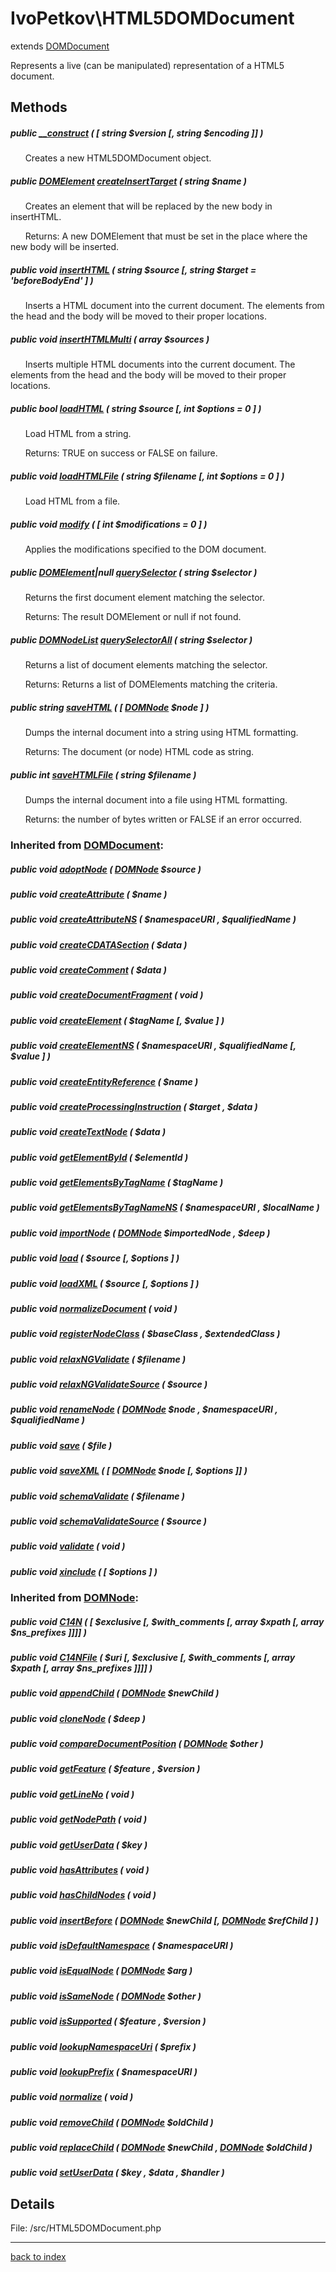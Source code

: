 # IvoPetkov\HTML5DOMDocument

extends [DOMDocument](http://php.net/manual/en/class.domdocument.php)

Represents a live (can be manipulated) representation of a HTML5 document.

## Methods

##### public [__construct](ivopetkov.html5domdocument.__construct.method.md) ( [ string $version [, string $encoding ]] )

&nbsp;&nbsp;&nbsp;&nbsp;&nbsp;&nbsp;Creates a new HTML5DOMDocument object.

##### public [DOMElement](http://php.net/manual/en/class.domelement.php) [createInsertTarget](ivopetkov.html5domdocument.createinserttarget.method.md) ( string $name )

&nbsp;&nbsp;&nbsp;&nbsp;&nbsp;&nbsp;Creates an element that will be replaced by the new body in insertHTML.

&nbsp;&nbsp;&nbsp;&nbsp;&nbsp;&nbsp;Returns: A new DOMElement that must be set in the place where the new body will be inserted.

##### public void [insertHTML](ivopetkov.html5domdocument.inserthtml.method.md) ( string $source [, string $target = 'beforeBodyEnd' ] )

&nbsp;&nbsp;&nbsp;&nbsp;&nbsp;&nbsp;Inserts a HTML document into the current document. The elements from the head and the body will be moved to their proper locations.

##### public void [insertHTMLMulti](ivopetkov.html5domdocument.inserthtmlmulti.method.md) ( array $sources )

&nbsp;&nbsp;&nbsp;&nbsp;&nbsp;&nbsp;Inserts multiple HTML documents into the current document. The elements from the head and the body will be moved to their proper locations.

##### public bool [loadHTML](ivopetkov.html5domdocument.loadhtml.method.md) ( string $source [, int $options = 0 ] )

&nbsp;&nbsp;&nbsp;&nbsp;&nbsp;&nbsp;Load HTML from a string.

&nbsp;&nbsp;&nbsp;&nbsp;&nbsp;&nbsp;Returns: TRUE on success or FALSE on failure.

##### public void [loadHTMLFile](ivopetkov.html5domdocument.loadhtmlfile.method.md) ( string $filename [, int $options = 0 ] )

&nbsp;&nbsp;&nbsp;&nbsp;&nbsp;&nbsp;Load HTML from a file.

##### public void [modify](ivopetkov.html5domdocument.modify.method.md) ( [ int $modifications = 0 ] )

&nbsp;&nbsp;&nbsp;&nbsp;&nbsp;&nbsp;Applies the modifications specified to the DOM document.

##### public [DOMElement](http://php.net/manual/en/class.domelement.php)|null [querySelector](ivopetkov.html5domdocument.queryselector.method.md) ( string $selector )

&nbsp;&nbsp;&nbsp;&nbsp;&nbsp;&nbsp;Returns the first document element matching the selector.

&nbsp;&nbsp;&nbsp;&nbsp;&nbsp;&nbsp;Returns: The result DOMElement or null if not found.

##### public [DOMNodeList](http://php.net/manual/en/class.domnodelist.php) [querySelectorAll](ivopetkov.html5domdocument.queryselectorall.method.md) ( string $selector )

&nbsp;&nbsp;&nbsp;&nbsp;&nbsp;&nbsp;Returns a list of document elements matching the selector.

&nbsp;&nbsp;&nbsp;&nbsp;&nbsp;&nbsp;Returns: Returns a list of DOMElements matching the criteria.

##### public string [saveHTML](ivopetkov.html5domdocument.savehtml.method.md) ( [ [DOMNode](http://php.net/manual/en/class.domnode.php) $node ] )

&nbsp;&nbsp;&nbsp;&nbsp;&nbsp;&nbsp;Dumps the internal document into a string using HTML formatting.

&nbsp;&nbsp;&nbsp;&nbsp;&nbsp;&nbsp;Returns: The document (or node) HTML code as string.

##### public int [saveHTMLFile](ivopetkov.html5domdocument.savehtmlfile.method.md) ( string $filename )

&nbsp;&nbsp;&nbsp;&nbsp;&nbsp;&nbsp;Dumps the internal document into a file using HTML formatting.

&nbsp;&nbsp;&nbsp;&nbsp;&nbsp;&nbsp;Returns: the number of bytes written or FALSE if an error occurred.

### Inherited from [DOMDocument](http://php.net/manual/en/class.domdocument.php):

##### public void [adoptNode](http://php.net/manual/en/domdocument.adoptnode.php) ( [DOMNode](http://php.net/manual/en/class.domnode.php) $source )

##### public void [createAttribute](http://php.net/manual/en/domdocument.createattribute.php) ( $name )

##### public void [createAttributeNS](http://php.net/manual/en/domdocument.createattributens.php) ( $namespaceURI ,  $qualifiedName )

##### public void [createCDATASection](http://php.net/manual/en/domdocument.createcdatasection.php) ( $data )

##### public void [createComment](http://php.net/manual/en/domdocument.createcomment.php) ( $data )

##### public void [createDocumentFragment](http://php.net/manual/en/domdocument.createdocumentfragment.php) ( void )

##### public void [createElement](http://php.net/manual/en/domdocument.createelement.php) ( $tagName [,  $value ] )

##### public void [createElementNS](http://php.net/manual/en/domdocument.createelementns.php) ( $namespaceURI ,  $qualifiedName [,  $value ] )

##### public void [createEntityReference](http://php.net/manual/en/domdocument.createentityreference.php) ( $name )

##### public void [createProcessingInstruction](http://php.net/manual/en/domdocument.createprocessinginstruction.php) ( $target ,  $data )

##### public void [createTextNode](http://php.net/manual/en/domdocument.createtextnode.php) ( $data )

##### public void [getElementById](http://php.net/manual/en/domdocument.getelementbyid.php) ( $elementId )

##### public void [getElementsByTagName](http://php.net/manual/en/domdocument.getelementsbytagname.php) ( $tagName )

##### public void [getElementsByTagNameNS](http://php.net/manual/en/domdocument.getelementsbytagnamens.php) ( $namespaceURI ,  $localName )

##### public void [importNode](http://php.net/manual/en/domdocument.importnode.php) ( [DOMNode](http://php.net/manual/en/class.domnode.php) $importedNode ,  $deep )

##### public void [load](http://php.net/manual/en/domdocument.load.php) ( $source [,  $options ] )

##### public void [loadXML](http://php.net/manual/en/domdocument.loadxml.php) ( $source [,  $options ] )

##### public void [normalizeDocument](http://php.net/manual/en/domdocument.normalizedocument.php) ( void )

##### public void [registerNodeClass](http://php.net/manual/en/domdocument.registernodeclass.php) ( $baseClass ,  $extendedClass )

##### public void [relaxNGValidate](http://php.net/manual/en/domdocument.relaxngvalidate.php) ( $filename )

##### public void [relaxNGValidateSource](http://php.net/manual/en/domdocument.relaxngvalidatesource.php) ( $source )

##### public void [renameNode](http://php.net/manual/en/domdocument.renamenode.php) ( [DOMNode](http://php.net/manual/en/class.domnode.php) $node ,  $namespaceURI ,  $qualifiedName )

##### public void [save](http://php.net/manual/en/domdocument.save.php) ( $file )

##### public void [saveXML](http://php.net/manual/en/domdocument.savexml.php) ( [ [DOMNode](http://php.net/manual/en/class.domnode.php) $node [,  $options ]] )

##### public void [schemaValidate](http://php.net/manual/en/domdocument.schemavalidate.php) ( $filename )

##### public void [schemaValidateSource](http://php.net/manual/en/domdocument.schemavalidatesource.php) ( $source )

##### public void [validate](http://php.net/manual/en/domdocument.validate.php) ( void )

##### public void [xinclude](http://php.net/manual/en/domdocument.xinclude.php) ( [  $options ] )

### Inherited from [DOMNode](http://php.net/manual/en/class.domnode.php):

##### public void [C14N](http://php.net/manual/en/domnode.c14n.php) ( [  $exclusive [,  $with_comments [, array $xpath [, array $ns_prefixes ]]]] )

##### public void [C14NFile](http://php.net/manual/en/domnode.c14nfile.php) ( $uri [,  $exclusive [,  $with_comments [, array $xpath [, array $ns_prefixes ]]]] )

##### public void [appendChild](http://php.net/manual/en/domnode.appendchild.php) ( [DOMNode](http://php.net/manual/en/class.domnode.php) $newChild )

##### public void [cloneNode](http://php.net/manual/en/domnode.clonenode.php) ( $deep )

##### public void [compareDocumentPosition](http://php.net/manual/en/domnode.comparedocumentposition.php) ( [DOMNode](http://php.net/manual/en/class.domnode.php) $other )

##### public void [getFeature](http://php.net/manual/en/domnode.getfeature.php) ( $feature ,  $version )

##### public void [getLineNo](http://php.net/manual/en/domnode.getlineno.php) ( void )

##### public void [getNodePath](http://php.net/manual/en/domnode.getnodepath.php) ( void )

##### public void [getUserData](http://php.net/manual/en/domnode.getuserdata.php) ( $key )

##### public void [hasAttributes](http://php.net/manual/en/domnode.hasattributes.php) ( void )

##### public void [hasChildNodes](http://php.net/manual/en/domnode.haschildnodes.php) ( void )

##### public void [insertBefore](http://php.net/manual/en/domnode.insertbefore.php) ( [DOMNode](http://php.net/manual/en/class.domnode.php) $newChild [, [DOMNode](http://php.net/manual/en/class.domnode.php) $refChild ] )

##### public void [isDefaultNamespace](http://php.net/manual/en/domnode.isdefaultnamespace.php) ( $namespaceURI )

##### public void [isEqualNode](http://php.net/manual/en/domnode.isequalnode.php) ( [DOMNode](http://php.net/manual/en/class.domnode.php) $arg )

##### public void [isSameNode](http://php.net/manual/en/domnode.issamenode.php) ( [DOMNode](http://php.net/manual/en/class.domnode.php) $other )

##### public void [isSupported](http://php.net/manual/en/domnode.issupported.php) ( $feature ,  $version )

##### public void [lookupNamespaceUri](http://php.net/manual/en/domnode.lookupnamespaceuri.php) ( $prefix )

##### public void [lookupPrefix](http://php.net/manual/en/domnode.lookupprefix.php) ( $namespaceURI )

##### public void [normalize](http://php.net/manual/en/domnode.normalize.php) ( void )

##### public void [removeChild](http://php.net/manual/en/domnode.removechild.php) ( [DOMNode](http://php.net/manual/en/class.domnode.php) $oldChild )

##### public void [replaceChild](http://php.net/manual/en/domnode.replacechild.php) ( [DOMNode](http://php.net/manual/en/class.domnode.php) $newChild , [DOMNode](http://php.net/manual/en/class.domnode.php) $oldChild )

##### public void [setUserData](http://php.net/manual/en/domnode.setuserdata.php) ( $key ,  $data ,  $handler )

## Details

File: /src/HTML5DOMDocument.php

---

[back to index](index.md)

